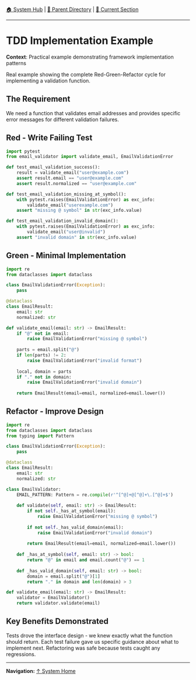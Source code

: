 [🏠 System Hub](../INDEX.md) | [📁 Parent Directory](./) | [📖 Current Section](#)

---

# TDD Implementation Example

**Context**: Practical example demonstrating framework implementation patterns


Real example showing the complete Red-Green-Refactor cycle for implementing a validation function.

## The Requirement

We need a function that validates email addresses and provides specific error messages for different validation failures.

## Red - Write Failing Test

```python
import pytest
from email_validator import validate_email, EmailValidationError

def test_email_validation_success():
    result = validate_email("user@example.com")
    assert result.email == "user@example.com"
    assert result.normalized == "user@example.com"

def test_email_validation_missing_at_symbol():
    with pytest.raises(EmailValidationError) as exc_info:
        validate_email("userexample.com")
    assert "missing @ symbol" in str(exc_info.value)

def test_email_validation_invalid_domain():
    with pytest.raises(EmailValidationError) as exc_info:
        validate_email("user@invalid")
    assert "invalid domain" in str(exc_info.value)
```

## Green - Minimal Implementation

```python
import re
from dataclasses import dataclass

class EmailValidationError(Exception):
    pass

@dataclass
class EmailResult:
    email: str
    normalized: str

def validate_email(email: str) -> EmailResult:
    if "@" not in email:
        raise EmailValidationError("missing @ symbol")
    
    parts = email.split("@")
    if len(parts) != 2:
        raise EmailValidationError("invalid format")
    
    local, domain = parts
    if "." not in domain:
        raise EmailValidationError("invalid domain")
        
    return EmailResult(email=email, normalized=email.lower())
```

## Refactor - Improve Design

```python
import re
from dataclasses import dataclass
from typing import Pattern

class EmailValidationError(Exception):
    pass

@dataclass
class EmailResult:
    email: str
    normalized: str

class EmailValidator:
    EMAIL_PATTERN: Pattern = re.compile(r'^[^@]+@[^@]+\.[^@]+$')
    
    def validate(self, email: str) -> EmailResult:
        if not self._has_at_symbol(email):
            raise EmailValidationError("missing @ symbol")
        
        if not self._has_valid_domain(email):
            raise EmailValidationError("invalid domain")
            
        return EmailResult(email=email, normalized=email.lower())
    
    def _has_at_symbol(self, email: str) -> bool:
        return "@" in email and email.count("@") == 1
    
    def _has_valid_domain(self, email: str) -> bool:
        domain = email.split("@")[1]
        return "." in domain and len(domain) > 3

def validate_email(email: str) -> EmailResult:
    validator = EmailValidator()
    return validator.validate(email)
```

## Key Benefits Demonstrated

Tests drove the interface design - we knew exactly what the function should return. Each test failure gave us specific guidance about what to implement next. Refactoring was safe because tests caught any regressions.

---
**Navigation:** [↑ System Home](../INDEX.md)

